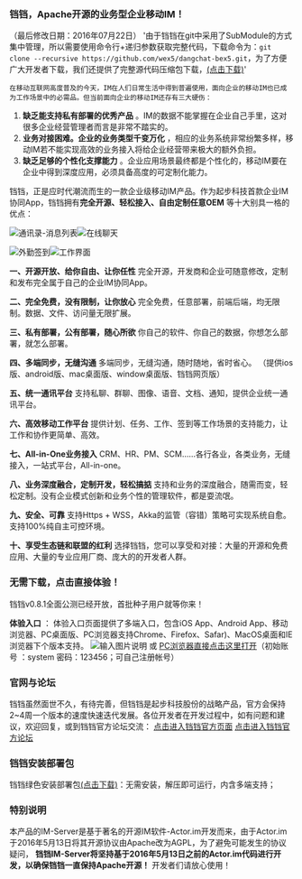 ### 铛铛，Apache开源的业务型企业移动IM！
（最后修改日期：2016年07月22日）
	'由于铛铛在git中采用了SubModule的方式集中管理，所以需要使用命令行+递归参数获取完整代码，下载命令为：```git clone --recursive https://github.com/wex5/dangchat-bex5.git```，为了方便广大开发者下载，我们还提供了完整源代码压缩包下载，[(点击下载)](http://www.wex5.com/downloads/)'

    在移动互联网高度普及的今天，IM在人们日常生活中得到普遍使用，面向企业的移动IM也已成为工作场景中的必需品。但当前面向企业的移动IM还存有三大硬伤：
1.  **缺乏能支持私有部署的优秀产品** 。IM的数据不能掌握在企业自己手里，这对很多企业经营管理者而言是非常不踏实的。
2.  **业务对接困难。企业的业务类型千变万化** ，相应的业务系统非常纷繁多样，移动IM若不能实现高效的业务接入将给企业经营带来极大的额外负担。 
3.  **缺乏足够的个性化支撑能力** 。企业应用场景最终都是个性化的，移动IM要在企业中得到深度应用，必须具备高度的可定制化能力。
    
铛铛，正是应时代潮流而生的一款企业级移动IM产品。作为起步科技首款企业IM协同App，铛铛拥有**完全开源、轻松接入、自由定制任意OEM** 等十大别具一格的优点：

![通讯录-消息列表](http://git.oschina.net/uploads/images/2016/0708/121556_f89533c5_326111.png "通讯录-消息列表")![在线聊天](http://git.oschina.net/uploads/images/2016/0708/121609_a9ff5ac6_326111.png "在线聊天")

![外勤签到](http://git.oschina.net/uploads/images/2016/0708/121629_c20f2d10_326111.png "外勤签到")![工作界面](http://git.oschina.net/uploads/images/2016/0708/121646_a3998d2d_326111.jpeg "工作界面")

 **一、开源开放、给你自由、让你任性** 
完全开源，开发商和企业可随意修改，定制和发布完全属于自己的企业IM协同App。

 **二、完全免费，没有限制，让你放心** 
完全免费，任意部署，前端后端，均无限制。数据、文件、访问量无限扩展。

 **三、私有部署，公有部署，随心所欲** 
你自己的软件、你自己的数据，你想怎么部署，就怎么部署。

 **四、多端同步，无缝沟通** 
多端同步，无缝沟通，随时随地，省时省心。
（提供ios版、android版、mac桌面版、window桌面版、铛铛网页版）

 **五、统一通讯平台** 
支持私聊、群聊、图像、语音、文档、通知，提供企业统一通讯平台。

 **六、高效移动工作平台** 
提供计划、任务、工作、签到等工作场景的支持能力，让工作和协作更简单、高效。

 **七、All-in-One业务接入** 
CRM、HR、PM、SCM……各行各业，各类业务，无缝接入，一站式平台，All-in-one。

 **八、业务深度融合，定制开发，轻松搞掂** 
支持和业务的深度融合，随需而变，轻松定制。没有企业模式创新和业务个性的管理软件，都是耍流氓。

 **九、安全、可靠** 
支持Https + WSS，Akka的监管（容错）策略可实现系统自愈。支持100%纯自主可控环境。

 **十、享受生态链和联盟的红利** 
选择铛铛，您可以享受和对接：大量的开源和免费应用、大量的专业应用厂商、庞大的的开发者人群。

### 无需下载，点击直接体验！
铛铛v0.8.1全面公测已经开放，首批种子用户就等你来！

**体验入口** ：
体验入口页面提供了多端入口，包含iOS App、Android App、移动浏览器、PC桌面版、PC浏览器支持Chrome、Firefox、Safar)、MacOS桌面和IE浏览器下个版本支持。
![输入图片说明](http://git.oschina.net/uploads/images/2016/0722/111817_11d80cf9_326111.png "在这里输入图片标题")
或 [PC浏览器直接点击这里打开](http://dangchat.wex5.com/x5/UI2/v_5453_nol_zh_CNs_desktopd_pc/work_index/index.html)（初始账号 ：system 密码：123456；可自己注册帐号）
### 官网与论坛
铛铛虽然面世不久，有待完善，但铛铛是起步科技股份的战略产品，官方会保持2~4周一个版本的速度快速迭代发展。各位开发者在开发过程中，如有问题和建议，欢迎回复，或到铛铛官方论坛交流：
[点击进入铛铛官方页面](http://http://www.wex5.com/im/)
[点击进入铛铛官方论坛](http://bbs.wex5.com/forum-123-1.html)

### 铛铛安装部署包

铛铛绿色安装部署包[(点击下载)](http://www.wex5.com/downloads/)：无需安装，解压即可运行，内含多端支持；

### 特别说明

本产品的IM-Server是基于著名的开源IM软件-Actor.im开发而来，由于Actor.im于2016年5月13日将其开源协议由Apache改为AGPL，为了避免可能发生的协议疑问， **铛铛IM-Server将坚持基于2016年5月13日之前的Actor.im代码进行开发，以确保铛铛一直保持Apache开源！** 开发者们请放心使用！